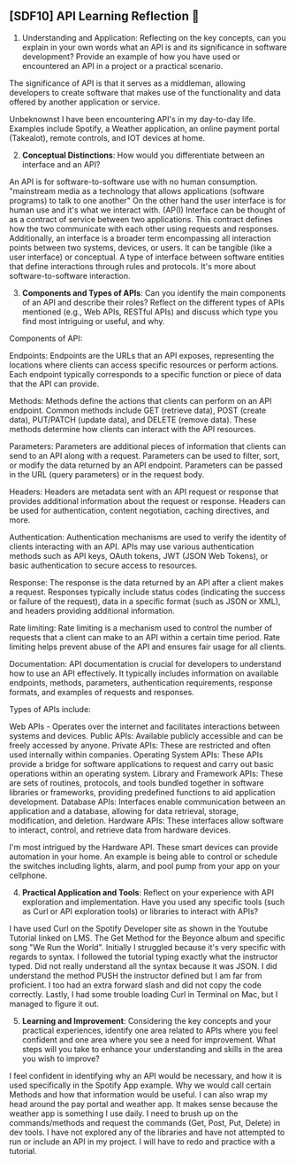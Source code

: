 ## [SDF10] API Learning Reflection 🧠


1. Understanding and Application: Reflecting on the key concepts, can you explain in your own words what an API is and its significance in software development? Provide an example of how you have used or encountered an API in a project or a practical scenario.
  

The significance of API is that it serves as a middleman, allowing developers to create software that makes use of the functionality and data offered by another application or service. 

Unbeknownst I have been encountering API's in my day-to-day life. Examples include Spotify, a Weather application, an online payment portal (Takealot), remote controls, and IOT devices at home.    

 2. **Conceptual Distinctions**: How would you differentiate between an interface and an API?

An API is for software-to-software use with no human consumption. "mainstream media as a technology that allows applications (software programs) to talk to one another"  On the other hand the user interface is for human use and it's what we interact with.  (AP(I) Interface can be thought of as a contract of service between two applications. This contract defines how the two communicate with each other using requests and responses. Additionally, an interface is a broader term encompassing all interaction points between two systems, devices, or users. It can be tangible (like a user interface) or conceptual. A type of interface between software entities that define interactions through rules and protocols. It's more about software-to-software interaction.

3. **Components and Types of APIs**: Can you identify the main components of an API and describe their roles? Reflect on the different types of APIs mentioned (e.g., Web APIs, RESTful APIs) and discuss which type you find most intriguing or useful, and why.

Components of API:

Endpoints: Endpoints are the URLs that an API exposes, representing the locations where clients can access specific resources or perform actions. Each endpoint typically corresponds to a specific function or piece of data that the API can provide.

Methods: Methods define the actions that clients can perform on an API endpoint. Common methods include GET (retrieve data), POST (create data), PUT/PATCH (update data), and DELETE (remove data). These methods determine how clients can interact with the API resources.

Parameters: Parameters are additional pieces of information that clients can send to an API along with a request. Parameters can be used to filter, sort, or modify the data returned by an API endpoint. Parameters can be passed in the URL (query parameters) or in the request body.

Headers: Headers are metadata sent with an API request or response that provides additional information about the request or response. Headers can be used for authentication, content negotiation, caching directives, and more.

Authentication: Authentication mechanisms are used to verify the identity of clients interacting with an API. APIs may use various authentication methods such as API keys, OAuth tokens, JWT (JSON Web Tokens), or basic authentication to secure access to resources.

Response: The response is the data returned by an API after a client makes a request. Responses typically include status codes (indicating the success or failure of the request), data in a specific format (such as JSON or XML), and headers providing additional information.

Rate limiting: Rate limiting is a mechanism used to control the number of requests that a client can make to an API within a certain time period. Rate limiting helps prevent abuse of the API and ensures fair usage for all clients.

Documentation: API documentation is crucial for developers to understand how to use an API effectively. It typically includes information on available endpoints, methods, parameters, authentication requirements, response formats, and examples of requests and responses.


Types of APIs include:

Web APIs - Operates over the internet and facilitates interactions between systems and devices. 
Public APIs: Available publicly accessible and can be freely accessed by anyone.
Private APIs: These are restricted and often used internally within companies. 
Operating System APIs: These APIs provide a bridge for software applications to request and carry out basic operations within an operating system.
Library and Framework APIs: These are sets of routines, protocols, and tools bundled together in software libraries or frameworks, providing predefined functions to aid application development.
Database APIs: Interfaces enable communication between an application and a database, allowing for data retrieval, storage, modification, and deletion.
Hardware APIs: These interfaces allow software to interact, control, and retrieve data from hardware devices.

I'm most intrigued by the Hardware API. These smart devices can provide automation in your home. An example is being able to control or schedule the switches including lights, alarm, and pool pump from your app on your cellphone. 


4. **Practical Application and Tools**: Reflect on your experience with API exploration and implementation. Have you used any specific tools (such as Curl or API exploration tools) or libraries to interact with APIs? 

I have used Curl on the Spotify Developer site as shown in the Youtube Tutorial linked on LMS. The Get Method for the Beyonce album and specific song "We Run the World". Initially I  struggled because it's very specific with regards to syntax. I followed the tutorial typing exactly what the instructor typed. Did not really understand all the syntax because it was JSON. I did understand the method PUSH the instructor defined but I am far from proficient. I too had an extra forward slash and did not copy the code correctly.  Lastly, I had some trouble loading Curl in Terminal on Mac, but I managed to figure it out.

5. **Learning and Improvement**: Considering the key concepts and your practical experiences, identify one area related to APIs where you feel confident and one area where you see a need for improvement. What steps will you take to enhance your understanding and skills in the area you wish to improve?

I feel confident in identifying why an API would be necessary, and how it is used specifically in the Spotify App example. Why we would call certain Methods and how that information would be useful. I can also wrap my head around the pay portal and weather app. It makes sense because the weather app is something I use daily. I need to brush up on the commands/methods and request the commands (Get, Post, Put, Delete) in dev tools. I have not explored any of the libraries and have not attempted to run or include an API in my project. I will have to redo and practice with a tutorial. 
